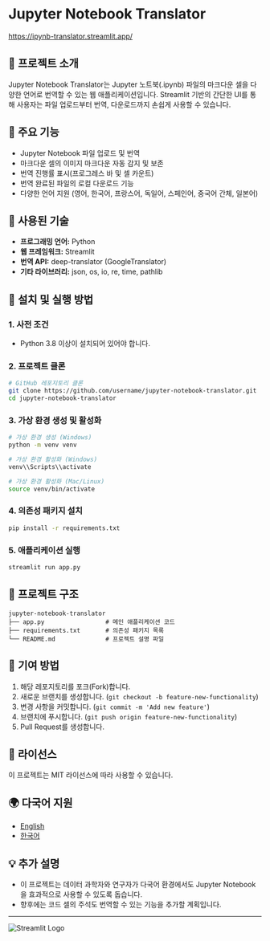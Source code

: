 # Jupyter Notebook Translator
https://ipynb-translator.streamlit.app/

## 📝 프로젝트 소개
Jupyter Notebook Translator는 Jupyter 노트북(.ipynb) 파일의 마크다운 셀을 다양한 언어로 번역할 수 있는 웹 애플리케이션입니다. Streamlit 기반의 간단한 UI를 통해 사용자는 파일 업로드부터 번역, 다운로드까지 손쉽게 사용할 수 있습니다.

## 🚀 주요 기능
- Jupyter Notebook 파일 업로드 및 번역
- 마크다운 셀의 이미지 마크다운 자동 감지 및 보존
- 번역 진행률 표시(프로그레스 바 및 셀 카운트)
- 번역 완료된 파일의 로컬 다운로드 기능
- 다양한 언어 지원 (영어, 한국어, 프랑스어, 독일어, 스페인어, 중국어 간체, 일본어)

## 🧩 사용된 기술
- **프로그래밍 언어:** Python
- **웹 프레임워크:** Streamlit
- **번역 API:** deep-translator (GoogleTranslator)
- **기타 라이브러리:** json, os, io, re, time, pathlib

## 💾 설치 및 실행 방법
### 1. 사전 조건
- Python 3.8 이상이 설치되어 있어야 합니다.

### 2. 프로젝트 클론
```bash
# GitHub 레포지토리 클론
git clone https://github.com/username/jupyter-notebook-translator.git
cd jupyter-notebook-translator
```

### 3. 가상 환경 생성 및 활성화
```bash
# 가상 환경 생성 (Windows)
python -m venv venv

# 가상 환경 활성화 (Windows)
venv\\Scripts\\activate

# 가상 환경 활성화 (Mac/Linux)
source venv/bin/activate
```

### 4. 의존성 패키지 설치
```bash
pip install -r requirements.txt
```

### 5. 애플리케이션 실행
```bash
streamlit run app.py
```

## 📁 프로젝트 구조
```plaintext
jupyter-notebook-translator
├── app.py                 # 메인 애플리케이션 코드
├── requirements.txt       # 의존성 패키지 목록
└── README.md              # 프로젝트 설명 파일
```

## 🌱 기여 방법
1. 해당 레포지토리를 포크(Fork)합니다.
2. 새로운 브랜치를 생성합니다. (`git checkout -b feature-new-functionality`)
3. 변경 사항을 커밋합니다. (`git commit -m 'Add new feature'`)
4. 브랜치에 푸시합니다. (`git push origin feature-new-functionality`)
5. Pull Request를 생성합니다.

## 📜 라이선스
이 프로젝트는 MIT 라이선스에 따라 사용할 수 있습니다.

## 🌍 다국어 지원
- [English](README_EN.md)
- [한국어](README.md)

## 💡 추가 설명
- 이 프로젝트는 데이터 과학자와 연구자가 다국어 환경에서도 Jupyter Notebook을 효과적으로 사용할 수 있도록 돕습니다.
- 향후에는 코드 셀의 주석도 번역할 수 있는 기능을 추가할 계획입니다.

---

![Streamlit Logo](https://docs.streamlit.io/en/stable/_static/favicon.png)

